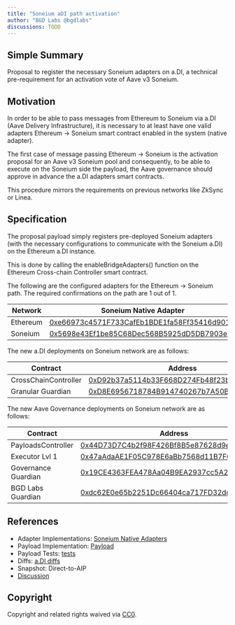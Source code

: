 ```yaml
---
title: "Soneium aDI path activation"
author: "BGD Labs @bgdlabs"
discussions: TODO
---
```


## Simple Summary

Proposal to register the necessary Soneium adapters on a.DI, a technical pre-requirement for an activation vote of Aave v3 Soneium.

## Motivation

In order to be able to pass messages from Ethereum to Soneium via a.DI (Aave Delivery Infrastructure), it is necessary to at least have one valid adapters Ethereum → Soneium smart contract enabled in the system (native adapter).

The first case of message passing Ethereum → Soneium is the activation proposal for an Aave v3 Soneium pool and consequently, to be able to execute on the Soneium side the payload, the Aave governance should approve in advance the a.DI adapters smart contracts.

This procedure mirrors the requirements on previous networks like ZkSync or Linea.

## Specification

The proposal payload simply registers pre-deployed Soneium adapters (with the necessary configurations to communicate with the Soneium a.DI) on the Ethereum a.DI instance.

This is done by calling the enableBridgeAdapters() function on the Ethereum Cross-chain Controller smart contract.

The following are the configured adapters for the Ethereum → Soneium path. The required confirmations on the path are 1 out of 1.

| Network  | Soneium Native Adapter                                                                                                  |
| -------- | ----------------------------------------------------------------------------------------------------------------------- |
| Ethereum | [0xe66973c4571F733CafEb1BDE1fa58Ff35416d901](https://etherscan.io/address/0xe66973c4571F733CafEb1BDE1fa58Ff35416d901)   |
| Soneium  | [0x5698e43Ef1be85C68Dec568B5925dD5DB7903e39](https://soneium.blockscout.com/0x5698e43Ef1be85C68Dec568B5925dD5DB7903e39) |

The new a.DI deployments on Soneium network are as follows:

| Contract             | Address                                                                                                                 |
| -------------------- | ----------------------------------------------------------------------------------------------------------------------- |
| CrossChainController | [0xD92b37a5114b33F668D274Fb48f23b726a854d6E](https://soneium.blockscout.com/0xD92b37a5114b33F668D274Fb48f23b726a854d6E) |
| Granular Guardian    | [0xD8E6956718784B914740267b7A50B952fb516656](https://soneium.blockscout.com/0xD8E6956718784B914740267b7A50B952fb516656) |

The new Aave Governance deployments on Soneium network are as follows:

| Contract            | Address                                                                                                                 |
| ------------------- | ----------------------------------------------------------------------------------------------------------------------- |
| PayloadsController  | [0x44D73D7C4b2f98F426Bf8B5e87628d9eE38ef0Cf](https://soneium.blockscout.com/0x44D73D7C4b2f98F426Bf8B5e87628d9eE38ef0Cf) |
| Executor Lvl 1      | [0x47aAdaAE1F05C978E6aBb7568d11B7F6e0FC4d6A](https://soneium.blockscout.com/0x47aAdaAE1F05C978E6aBb7568d11B7F6e0FC4d6A) |
| Governance Guardian | [0x19CE4363FEA478Aa04B9EA2937cc5A2cbcD44be6](https://soneium.blockscout.com/0x19CE4363FEA478Aa04B9EA2937cc5A2cbcD44be6) |
| BGD Labs Guardian   | [0xdc62E0e65b2251Dc66404ca717FD32dcC365Be3A](https://soneium.blockscout.com/0xdc62E0e65b2251Dc66404ca717FD32dcC365Be3A) |

## References

- Adapter Implementations: [Soneium Native Adapters](https://github.com/bgd-labs/aave-delivery-infrastructure/blob/4509fff1467c02488296a47f617afaafd82d1454/src/contracts/adapters/soneium/soneiumAdapter.sol)
- Payload Implementation: [Payload](https://github.com/bgd-labs/adi-deploy/blob/feat/soneium-path-activation/scripts/payloads/adapters/ethereum/Ethereum_Activate_Soneium_Bridge_Adapter_Payload.s.sol)
- Payload Tests: [tests](https://github.com/bgd-labs/adi-deploy/blob/feat/soneium-path-activation/tests/payloads/ethereum/AddSoneiumPathTest.t.sol)
- Diffs: [a.DI diffs](https://github.com/bgd-labs/adi-deploy/blob/feat/soneium-path-activation/diffs/adi_add_soneium_path_to_adiethereum_before_adi_add_soneium_path_to_adiethereum_after.md)
- Snapshot: Direct-to-AIP
- [Discussion]()

## Copyright

Copyright and related rights waived via [CC0](https://creativecommons.org/publicdomain/zero/1.0/).
